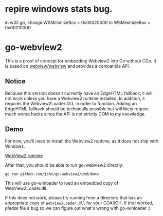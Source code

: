# repire windows stats bug. 
  in w32.go, change WSMinimizeBox = 0x00020000 to WSMinimizeBox = 0x00010000
# go-webview2
This is a proof of concept for embedding Webview2 into Go without CGo. It is based on [webview/webview](https://github.com/webview/webview) and provides a compatible API.

## Notice
Because this version doesn't currently have an EdgeHTML fallback, it will not work unless you have a Webview2 runtime installed. In addition, it requires the Webview2Loader DLL in order to function. Adding an EdgeHTML fallback should be technically possible but will likely require much worse hacks since the API is not strictly COM to my knowledge.

## Demo
For now, you'll need to install the Webview2 runtime, as it does not ship with Windows.

[WebView2 runtime](https://developer.microsoft.com/en-us/microsoft-edge/webview2/)

After that, you should be able to run go-webview2 directly:

```
go run github.com/jchv/go-webview2/cmd/demo
```

This will use go-winloader to load an embedded copy of WebView2Loader.dll.

If this does not work, please try running from a directory that has an appropriate copy of `WebView2Loader.dll` for your GOARCH. If _that_ worked, *please* file a bug so we can figure out what's wrong with go-winloader :)

